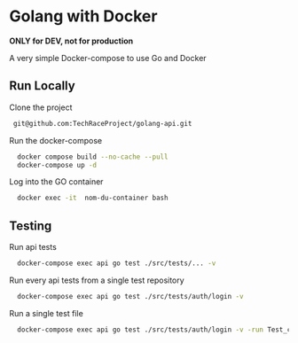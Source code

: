 # Golang with Docker

**ONLY for DEV, not for production**

A very simple Docker-compose to use Go and Docker
## Run Locally

Clone the project

```bash
 git@github.com:TechRaceProject/golang-api.git
```

Run the docker-compose

```bash
  docker compose build --no-cache --pull
  docker-compose up -d
```

Log into the GO container

```bash
  docker exec -it  nom-du-container bash
```

## Testing

Run api tests
```bash
  docker-compose exec api go test ./src/tests/... -v
```

Run every api tests from a single test repository
```bash
  docker-compose exec api go test ./src/tests/auth/login -v
```

Run a single test file 
```bash
  docker-compose exec api go test ./src/tests/auth/login -v -run Test_can_login_if_valid_email_and_password_are_provided
```
